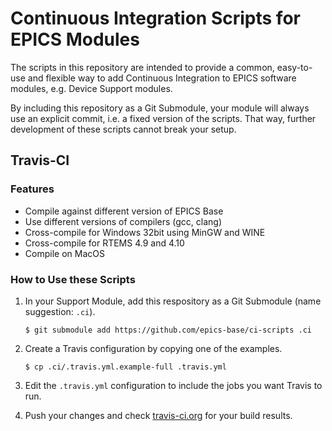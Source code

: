 # Continuous Integration Scripts for EPICS Modules

The scripts in this repository are intended to provide a common,
easy-to-use and flexible way to add Continuous Integration to EPICS
software modules, e.g. Device Support modules.

By including this repository as a Git Submodule, your module will
always use an explicit commit, i.e. a fixed version of the scripts.
That way, further development of these scripts cannot break
your setup.

## Travis-CI

### Features

 -  Compile against different version of EPICS Base
 -  Use different versions of compilers (gcc, clang)
 -  Cross-compile for Windows 32bit using MinGW and WINE
 -  Cross-compile for RTEMS 4.9 and 4.10
 -  Compile on MacOS
 
### How to Use these Scripts

 1. In your Support Module, add this respository as a Git Submodule
    (name suggestion: `.ci`).
	```
	$ git submodule add https://github.com/epics-base/ci-scripts .ci
    ```
	
 2. Create a Travis configuration by copying one of the examples.
    ```
    $ cp .ci/.travis.yml.example-full .travis.yml
	```
	
 3. Edit the `.travis.yml` configuration to include the jobs you want
    Travis to run.
	
 4. Push your changes and check 
    [travis-ci.org](https://travis-ci.org/) for your build results.
